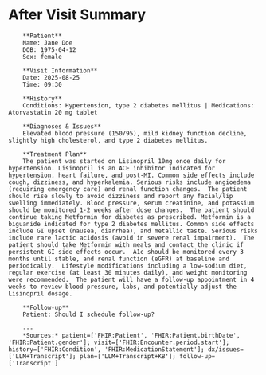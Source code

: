 # After Visit Summary

        **Patient**  
        Name: Jane Doe  
        DOB: 1975-04-12  
        Sex: female  

        **Visit Information**  
        Date: 2025-08-25  
        Time: 09:30  

        **History**  
        Conditions: Hypertension, type 2 diabetes mellitus | Medications: Atorvastatin 20 mg tablet

        **Diagnoses & Issues**  
        Elevated blood pressure (150/95), mild kidney function decline, slightly high cholesterol, and type 2 diabetes mellitus.

        **Treatment Plan**  
        The patient was started on Lisinopril 10mg once daily for hypertension. Lisinopril is an ACE inhibitor indicated for hypertension, heart failure, and post-MI. Common side effects include cough, dizziness, and hyperkalemia. Serious risks include angioedema (requiring emergency care) and renal function changes.  The patient should rise slowly to avoid dizziness and report any facial/lip swelling immediately. Blood pressure, serum creatinine, and potassium should be monitored 1-2 weeks after dose changes.  The patient should continue taking Metformin for diabetes as prescribed. Metformin is a biguanide indicated for type 2 diabetes mellitus. Common side effects include GI upset (nausea, diarrhea), and metallic taste. Serious risks include rare lactic acidosis (avoid in severe renal impairment).  The patient should take Metformin with meals and contact the clinic if persistent GI side effects occur.  A1c should be monitored every 3 months until stable, and renal function (eGFR) at baseline and periodically.  Lifestyle modifications including a low-sodium diet, regular exercise (at least 30 minutes daily), and weight monitoring were recommended.  The patient will have a follow-up appointment in 4 weeks to review blood pressure, labs, and potentially adjust the Lisinopril dosage.

        **Follow-up**  
        Patient: Should I schedule follow-up?

        ---  
        *Sources:* patient=['FHIR:Patient', 'FHIR:Patient.birthDate', 'FHIR:Patient.gender']; visit=['FHIR:Encounter.period.start']; history=['FHIR:Condition', 'FHIR:MedicationStatement']; dx/issues=['LLM+Transcript']; plan=['LLM+Transcript+KB']; follow-up=['Transcript']
    